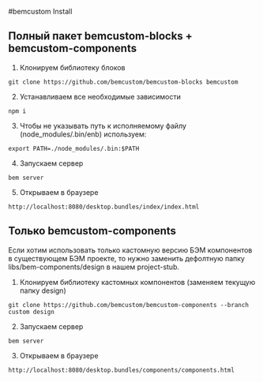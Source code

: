 
#bemcustom Install

## Полный пакет bemcustom-blocks + bemcustom-components
1. Клонируем библиотеку блоков
 ```
 git clone https://github.com/bemcustom/bemcustom-blocks bemcustom
 ```
 
2. Устанавливаем все необходимые зависимости
 ```
 npm i 
 ```

3. Чтобы не указывать путь к исполняемому файлу (node_modules/.bin/enb) используем:
 ```
 export PATH=./node_modules/.bin:$PATH
 ```
 
4. Запускаем сервер
 ```
 bem server
 ```

5. Открываем в браузере
 ```
 http://localhost:8080/desktop.bundles/index/index.html
 ```
    
## Только bemcustom-components    
Если хотим использовать только кастомную версию БЭМ компонентов в существующем БЭМ проекте, то нужно заменить дефолтную папку libs/bem-components/design в нашем project-stub. 

1. Клонируем библиотеку кастомных компонентов (заменяем текущую папку design)
 ```
 git clone https://github.com/bemcustom/bemcustom-components --branch custom design
 ```

2. Запускаем сервер
 ```
 bem server
 ```

3. Открываем в браузере
 ```
 http://localhost:8080/desktop.bundles/components/components.html
 ```





